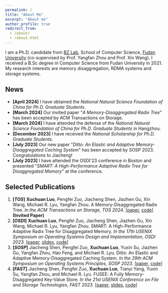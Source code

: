 ```yaml
---
permalink: /
title: "About Me"
excerpt: "About me"
author_profile: true
redirect_from: 
  - /about/
  - /about.html
---
```


I am a Ph.D. candidate from [BZ Lab](https://appsrv.cse.cuhk.edu.hk/~yfzhou/), School of Computer Science, [Fudan University](https://www.fudan.edu.cn/en/) (co-supervised by Prof. Yangfan Zhou and Prof. Xin Wang). I received a B.Sc degree in Computer Science from Fudan University in 2021. My research interests are memory disaggregation, RDMA systems and storage systems.


News
---
* **[April 2024]** I have obtained the *National Natural Science Foundation of China for Ph.D. Graduate Students*.
* **[March 2024]** Our invited paper "*A Memory-Disaggregated Radix Tree*" has been accepted by ACM Transactions on Storage.
* **[March 2024]** I have attended the defense of the *National Natural Science Foundation of China for Ph.D. Graduate Students* in Hangzhou.
* **[December 2023]** I have received the *National Scholarship for Ph.D. Graduate Students*.
* **[July 2023]** Our new paper "*Ditto: An Elastic and Adaptive Memory-Disaggregated Caching System*" has been accepted by SOSP 2023. Congratulations to Jiacheng!
* **[July 2023]** I have attended the OSDI'23 conference in Boston and presented "*SMART: A High-Performance Adaptive Radix Tree for Disaggregated Memory*" at the conference.


Selected Publications
---
1. **[*TOS*]** **Xuchuan Luo**, Pengfei Zuo, Jiacheng Shen, Jiazhen Gu, Xin Wang, Michael R. Lyu, Yangfan Zhou. A Memory-Disaggregated Radix Tree. *In the ACM Transactions on Storage, TOS 2024.* [[paper](https://dl.acm.org/doi/10.1145/3664289), [code](https://github.com/dmemsys/SMART/tree/extended-version)] **(Invited Paper)**
2. **[*OSDI*]** **Xuchuan Luo**, Pengfei Zuo, Jiacheng Shen, Jiazhen Gu, Xin Wang, Michael R. Lyu, Yangfan Zhou. SMART: A High-Performance Adaptive Radix Tree for Disaggregated Memory. *In the 17th USENIX Symposium on Operating Systems Design and Implementation, OSDI 2023.* [[paper](https://www.usenix.org/system/files/osdi23-luo.pdf), [slides](https://www.usenix.org/system/files/osdi23_slides_luo.pdf), [code](https//github.com/dmemsys/SMART)]
3. **[*SOSP*]** Jiacheng Shen, Pengfei Zuo, **Xuchuan Luo**, Yuxin Su, Jiazhen Gu, Yangfan Zhou, Hao Feng, and Michael R. Lyu. Ditto: An Elastic and Adaptive Memory-Disaggregated Caching System. *In the 29th ACM Symposium on Operating Systems Principles, SOSP 2023.* [[paper](https://dl.acm.org/doi/10.1145/3600006.3613144), [code](https://github.com/dmemsys/Ditto)]
4. **[*FAST*]** Jiacheng Shen, Pengfei Zuo, **Xuchuan Luo**, Tianyi Yang, Yuxin Su, Yangfan Zhou, and Michael R. Lyu. FUSEE: A Fully Memory-Disaggregated Key-Value Store. *In the 21st USENIX Conference on File and Storage Technologies, FAST 2023.* [[paper](https://www.usenix.org/system/files/fast23-shen.pdf), [slides](https://www.usenix.org/sites/default/files/conference/protected-files/fast23_slides_shen.pdf), [code](https://github.com/dmemsys/FUSEE)]

